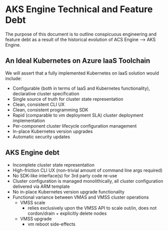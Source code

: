 # AKS Engine Technical and Feature Debt

The purpose of this document is to outline conspicuous engineering and feature debt as a result of the historical evolution of ACS Engine --> AKS Engine.

## An Ideal Kubernetes on Azure IaaS Toolchain

We will assert that a fully implemented Kubernetes on IaaS solution would include:

- Configurable (both in terms of IaaS and Kubernetes functionality), declarative cluster specification
- Single source of truth for cluster state representation
- Clean, consistent CLI UX
- Clean, consistent programming SDK
- Rapid (comparable to vm deployment SLA) cluster deployment implementation
- Per-component cluster lifecycle configuration management
- In-place Kubernetes version upgrades
- Automatic security updates

## AKS Engine debt

- Incomplete cluster state representation
- High-friction CLI UX (non-trivial amount of command line args required)
- No SDK-like interface(s) for 3rd party code re-use
- Cluster configuration is managed monolithically, all cluster configuration delivered via ARM template
- No in-place Kubernetes version upgrade functionality
- Functional variance between VMAS and VMSS cluster operations
  - VMSS scale
    - relies exclusively upon the VMSS API to scale out/in, does not cordon/drain + explicitly delete nodes
  - VMSS upgrade
    - vm reboot side-effects
